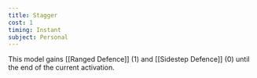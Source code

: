 ```yaml
---
title: Stagger
cost: 1
timing: Instant
subject: Personal
---
```

This model gains [[Ranged Defence]] (1) and [[Sidestep Defence]] (0) until the end of the current activation.
